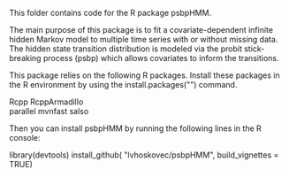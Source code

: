

This folder contains code for the R package psbpHMM. 

The main purpose of this package is to fit a covariate-dependent infinite hidden Markov model to multiple time series with or without missing data. The hidden state transition distribution is modeled via the probit stick-breaking process (psbp) which allows covariates to inform the transitions. 


This package relies on the following R packages. Install these packages in the R environment by using the install.packages("") command.  

Rcpp 
RcppArmadillo  
parallel
mvnfast
salso


Then you can install psbpHMM by running the following lines in the R console: 

library(devtools)
install_github( "lvhoskovec/psbpHMM", build_vignettes = TRUE)


